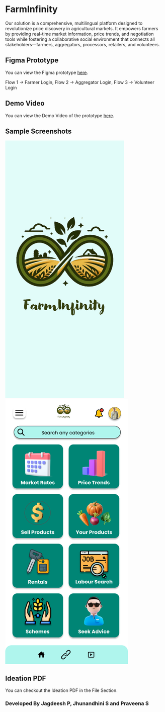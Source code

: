 # FarmInfinity

Our solution is a comprehensive, multilingual platform designed to revolutionize price discovery in agricultural markets. It empowers farmers by providing real-time market information, price trends, and negotiation tools while fostering a collaborative social environment that connects all stakeholders—farmers, aggregators, processors, retailers, and volunteers.

## Figma Prototype

You can view the Figma prototype [here](https://www.figma.com/proto/O4kopATF64NZ2GOD0WV4KL/FarmInfinity?node-id=0-1&t=zDwOp4Et274izjgc-1).

Flow 1 -> Farmer Login, Flow 2 -> Aggregator Login, Flow 3 -> Volunteer Login

## Demo Video 

You can view the Demo Video of the prototype  [here](https://drive.google.com/file/d/1MsDnd7GqGDshMqj6BEIDk-yqe2pf2lmy/view?usp=drive_link).

## Sample Screenshots
![FarmInfinity](farminfinity.png)
![Dashboard](Dashboard.png)


## Ideation PDF

You can checkout the Ideation PDF in the File Section.

### Developed By Jagdeesh P, Jhunandhini S and Praveena S

